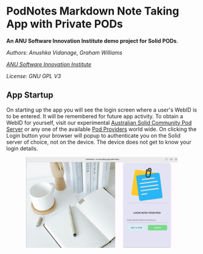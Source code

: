 # PodNotes Markdown Note Taking App with Private PODs

**An ANU Software Innovation Institute demo project for Solid PODs**.

*Authors: Anushka Vidanage, Graham Williams*

*[ANU Software Innovation Institute](https://sii.anu.edu.au)*

*License: GNU GPL V3*

## App Startup

On starting up the app you will see the login screen where a user's
WebID is to be entered. It will be remembered for future app
activity. To obtain a WebID for yourself, visit our experimental
[Australian Solid Community Pod
Server](https://pods.solidcommunity.au/.account/login/password/register/)
or any one of the available [Pod
Providers](https://solidproject.org/users/get-a-pod) world wide. On
clicking the Login button your browser will popup to authenticate you
on the Solid server of choice, not on the device. The device does not
get to know your login details.

<div align="center">
	<img
	src="images/login.png"
	alt="Login Screen" width="400">
</div>

